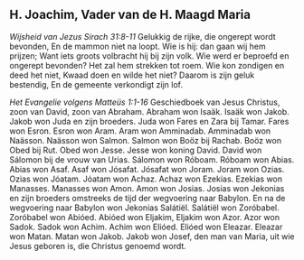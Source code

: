 ## H. Joachim, Vader van de H. Maagd Maria

*Wijsheid van Jezus Sirach 31:8-11*
Gelukkig de rijke, die ongerept wordt bevonden, En de mammon niet na loopt. Wie is hij: dan gaan wij hem prijzen; Want iets groots volbracht hij bij zijn volk. Wie werd er beproefd en ongerept bevonden? Het zal hem strekken tot roem. Wie kon zondigen en deed het niet, Kwaad doen en wilde het niet? Daarom is zijn geluk bestendig, En de gemeente verkondigt zijn lof. 

*Het Evangelie volgens Matteüs 1:1-16*
Geschiedboek van Jesus Christus, zoon van David, zoon van Abraham. Abraham won Isaäk. Isaäk won Jakob. Jakob won Juda en zijn broeders. Juda won Fares en Zara bij Tamar. Fares won Esron. Esron won Aram. Aram won Amminadab. Amminadab won Naässon. Naässon won Salmon. Salmon won Boöz bij Rachab. Boöz won Obed bij Rut. Obed won Jesse. Jesse won koning David. David won Sálomon bij de vrouw van Urias. Sálomon won Róboam. Róboam won Abias. Abias won Asaf. Asaf won Jósafat. Jósafat won Joram. Joram won Ozias. Ozias won Jóatam. Jóatam won Achaz. Achaz won Ezekias. Ezekias won Manasses. Manasses won Amon. Amon won Josias. Josias won Jekonias en zijn broeders omstreeks de tijd der wegvoering naar Babylon. En na de wegvoering naar Babylon won Jekonias Salátiël. Salátiël won Zoróbabel. Zoróbabel won Abióed. Abióed won Eljakim, Eljakim won Azor. Azor won Sadok. Sadok won Achim. Achim won Elióed. Elióed won Eleazar. Eleazar won Matan. Matan won Jakob. Jakob won Josef, den man van Maria, uit wie Jesus geboren is, die Christus genoemd wordt. 

